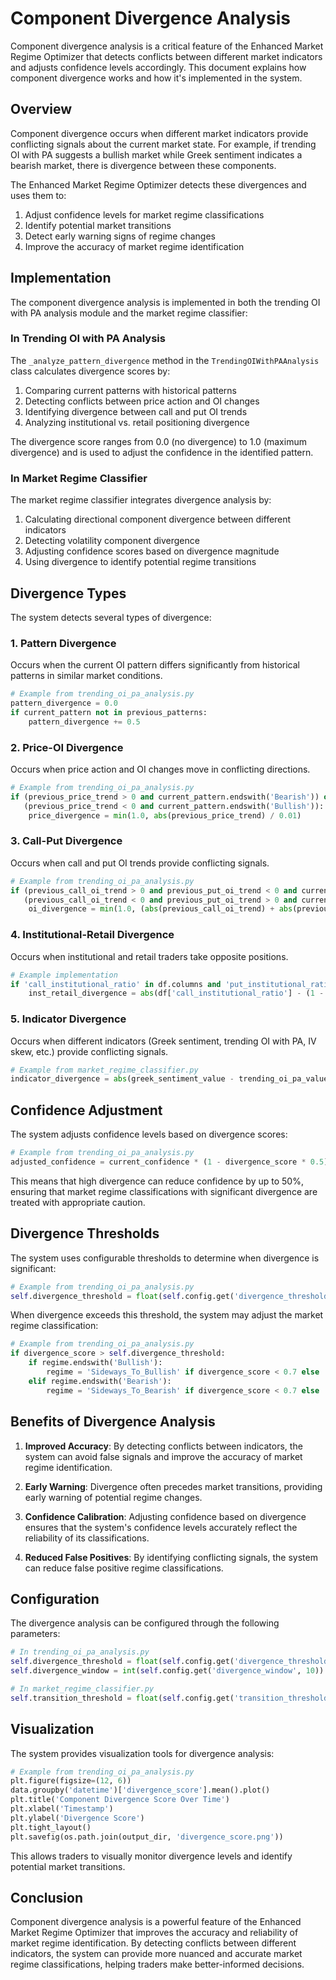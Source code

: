 # Component Divergence Analysis

Component divergence analysis is a critical feature of the Enhanced Market Regime Optimizer that detects conflicts between different market indicators and adjusts confidence levels accordingly. This document explains how component divergence works and how it's implemented in the system.

## Overview

Component divergence occurs when different market indicators provide conflicting signals about the current market state. For example, if trending OI with PA suggests a bullish market while Greek sentiment indicates a bearish market, there is divergence between these components.

The Enhanced Market Regime Optimizer detects these divergences and uses them to:

1. Adjust confidence levels for market regime classifications
2. Identify potential market transitions
3. Detect early warning signs of regime changes
4. Improve the accuracy of market regime identification

## Implementation

The component divergence analysis is implemented in both the trending OI with PA analysis module and the market regime classifier:

### In Trending OI with PA Analysis

The `_analyze_pattern_divergence` method in the `TrendingOIWithPAAnalysis` class calculates divergence scores by:

1. Comparing current patterns with historical patterns
2. Detecting conflicts between price action and OI changes
3. Identifying divergence between call and put OI trends
4. Analyzing institutional vs. retail positioning divergence

The divergence score ranges from 0.0 (no divergence) to 1.0 (maximum divergence) and is used to adjust the confidence in the identified pattern.

### In Market Regime Classifier

The market regime classifier integrates divergence analysis by:

1. Calculating directional component divergence between different indicators
2. Detecting volatility component divergence
3. Adjusting confidence scores based on divergence magnitude
4. Using divergence to identify potential regime transitions

## Divergence Types

The system detects several types of divergence:

### 1. Pattern Divergence

Occurs when the current OI pattern differs significantly from historical patterns in similar market conditions.

```python
# Example from trending_oi_pa_analysis.py
pattern_divergence = 0.0
if current_pattern not in previous_patterns:
    pattern_divergence += 0.5
```

### 2. Price-OI Divergence

Occurs when price action and OI changes move in conflicting directions.

```python
# Example from trending_oi_pa_analysis.py
if (previous_price_trend > 0 and current_pattern.endswith('Bearish')) or \
   (previous_price_trend < 0 and current_pattern.endswith('Bullish')):
    price_divergence = min(1.0, abs(previous_price_trend) / 0.01)
```

### 3. Call-Put Divergence

Occurs when call and put OI trends provide conflicting signals.

```python
# Example from trending_oi_pa_analysis.py
if (previous_call_oi_trend > 0 and previous_put_oi_trend < 0 and current_pattern.endswith('Bearish')) or \
   (previous_call_oi_trend < 0 and previous_put_oi_trend > 0 and current_pattern.endswith('Bullish')):
    oi_divergence = min(1.0, (abs(previous_call_oi_trend) + abs(previous_put_oi_trend)) / 100)
```

### 4. Institutional-Retail Divergence

Occurs when institutional and retail traders take opposite positions.

```python
# Example implementation
if 'call_institutional_ratio' in df.columns and 'put_institutional_ratio' in df.columns:
    inst_retail_divergence = abs(df['call_institutional_ratio'] - (1 - df['put_institutional_ratio']))
```

### 5. Indicator Divergence

Occurs when different indicators (Greek sentiment, trending OI with PA, IV skew, etc.) provide conflicting signals.

```python
# Example from market_regime_classifier.py
indicator_divergence = abs(greek_sentiment_value - trending_oi_pa_value)
```

## Confidence Adjustment

The system adjusts confidence levels based on divergence scores:

```python
# Example from trending_oi_pa_analysis.py
adjusted_confidence = current_confidence * (1 - divergence_score * 0.5)
```

This means that high divergence can reduce confidence by up to 50%, ensuring that market regime classifications with significant divergence are treated with appropriate caution.

## Divergence Thresholds

The system uses configurable thresholds to determine when divergence is significant:

```python
# Example from trending_oi_pa_analysis.py
self.divergence_threshold = float(self.config.get('divergence_threshold', 0.3))
```

When divergence exceeds this threshold, the system may adjust the market regime classification:

```python
# Example from trending_oi_pa_analysis.py
if divergence_score > self.divergence_threshold:
    if regime.endswith('Bullish'):
        regime = 'Sideways_To_Bullish' if divergence_score < 0.7 else 'Neutral'
    elif regime.endswith('Bearish'):
        regime = 'Sideways_To_Bearish' if divergence_score < 0.7 else 'Neutral'
```

## Benefits of Divergence Analysis

1. **Improved Accuracy**: By detecting conflicts between indicators, the system can avoid false signals and improve the accuracy of market regime identification.

2. **Early Warning**: Divergence often precedes market transitions, providing early warning of potential regime changes.

3. **Confidence Calibration**: Adjusting confidence based on divergence ensures that the system's confidence levels accurately reflect the reliability of its classifications.

4. **Reduced False Positives**: By identifying conflicting signals, the system can reduce false positive regime classifications.

## Configuration

The divergence analysis can be configured through the following parameters:

```python
# In trending_oi_pa_analysis.py
self.divergence_threshold = float(self.config.get('divergence_threshold', 0.3))
self.divergence_window = int(self.config.get('divergence_window', 10))

# In market_regime_classifier.py
self.transition_threshold = float(self.config.get('transition_threshold', 0.3))
```

## Visualization

The system provides visualization tools for divergence analysis:

```python
# Example from trending_oi_pa_analysis.py
plt.figure(figsize=(12, 6))
data.groupby('datetime')['divergence_score'].mean().plot()
plt.title('Component Divergence Score Over Time')
plt.xlabel('Timestamp')
plt.ylabel('Divergence Score')
plt.tight_layout()
plt.savefig(os.path.join(output_dir, 'divergence_score.png'))
```

This allows traders to visually monitor divergence levels and identify potential market transitions.

## Conclusion

Component divergence analysis is a powerful feature of the Enhanced Market Regime Optimizer that improves the accuracy and reliability of market regime identification. By detecting conflicts between different indicators, the system can provide more nuanced and accurate market regime classifications, helping traders make better-informed decisions.
